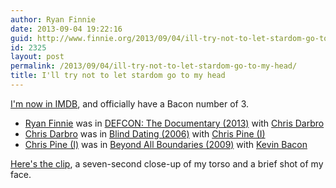 ```yaml
---
author: Ryan Finnie
date: 2013-09-04 19:22:16
guid: http://www.finnie.org/2013/09/04/ill-try-not-to-let-stardom-go-to-my-head/
id: 2325
layout: post
permalink: /2013/09/04/ill-try-not-to-let-stardom-go-to-my-head/
title: I'll try not to let stardom go to my head
---
```

[I'm now in IMDB](http://www.imdb.com/name/nm5897184/), and officially have a Bacon number of 3.

  * [Ryan Finnie](http://www.imdb.com/name/nm5897184/) was in [DEFCON: The Documentary (2013)](http://www.imdb.com/title/tt3010462/) with [Chris Darbro](http://www.imdb.com/name/nm4253248/)
  * [Chris Darbro](http://www.imdb.com/name/nm4253248/) was in [Blind Dating (2006)](http://www.imdb.com/title/tt0454084/) with [Chris Pine (I)](http://www.imdb.com/name/nm1517976/)
  * [Chris Pine (I)](http://www.imdb.com/name/nm1517976/) was in [Beyond All Boundaries (2009)](http://www.imdb.com/title/tt1448751/) with [Kevin Bacon](http://www.imdb.com/name/nm0000102/)

[Here's the clip](http://youtu.be/SUhyeY0Fsvw?t=29m40s), a seven-second close-up of my torso and a brief shot of my face.
